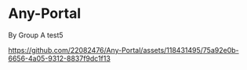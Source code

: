 # Any-Portal

By Group A test5

https://github.com/22082476/Any-Portal/assets/118431495/75a92e0b-6656-4a05-9312-8837f9dc1f13
